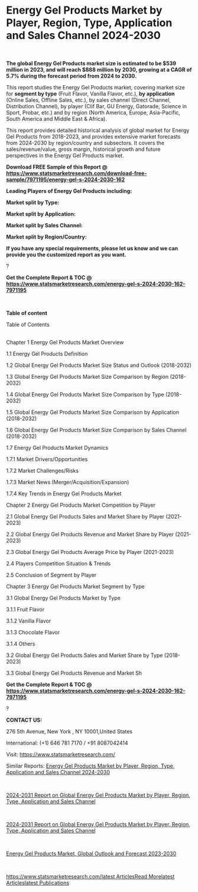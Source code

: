 <h1>Energy Gel Products Market by Player, Region, Type, Application and Sales Channel 2024-2030</h1><br/><p><strong>The global Energy Gel Products market size is estimated to be $539 million in 2023, and will reach $888 million by 2030, growing at a <strong>CAGR</strong> of 5.7% during the forecast period from 2024 to 2030.</strong></p>
 
 
 
 <p>This report studies the Energy Gel Products market, covering market size for <strong>segment by type</strong> (Fruit Flavor, Vanilla Flavor, etc.), <strong>by application</strong> (Online Sales, Offline Sales, etc.), by sales channel (Direct Channel, Distribution Channel), by player (Clif Bar, GU Energy, Gatorade, Science in Sport, Probar, etc.) and by region (North America, Europe, Asia-Pacific, South America and Middle East & Africa).</p>
 
 
 
 <p>This report provides detailed historical analysis of global market for Energy Gel Products from 2018-2023, and provides extensive market forecasts from 2024-2030 by region/country and subsectors. It covers the sales/revenue/value, gross margin, historical growth and future perspectives in the Energy Gel Products market.</p>
 
 
 
 <p><strong>Download FREE Sample of this Report @ <a href="https://www.statsmarketresearch.com/download-free-sample/7971195/energy-gel-s-2024-2030-162">https://www.statsmarketresearch.com/download-free-sample/7971195/energy-gel-s-2024-2030-162</a></strong></p>
 
 
 
 <p><strong>Leading Players of Energy Gel Products including:</strong></p>
 
 
 
 <p><strong>Market split by Type:</strong></p>
 
 
 
 <p><strong>Market split <strong>by Application</strong>:</strong></p>
 
 
 
 <p><strong>Market split by Sales Channel:</strong></p>
 
 
 
 <p><strong>Market split by Region/Country:</strong></p>
 
 
 
 <p><strong>If you have any special requirements, please let us know and we can provide you the customized report as you want.</strong></p>
 
 
 
 <p>? </p>
 
 
 
 <div><b>Get the Complete Report & TOC @ <a href="https://www.statsmarketresearch.com/energy-gel-s-2024-2030-162-7971195">https://www.statsmarketresearch.com/energy-gel-s-2024-2030-162-7971195</a></b></div>
 
 
 
 <p><br />
 
 <b>Table of content</b></p>
 
 
 
 <p>Table of Contents<br />
 
 <br />
 
 Chapter 1 Energy Gel Products Market Overview<br />
 
 1.1 Energy Gel Products Definition<br />
 
 1.2 Global Energy Gel Products Market Size Status and Outlook (2018-2032)<br />
 
 1.3 Global Energy Gel Products Market Size Comparison by Region (2018-2032)<br />
 
 1.4 Global Energy Gel Products Market Size Comparison by Type (2018-2032)<br />
 
 1.5 Global Energy Gel Products Market Size Comparison by Application (2018-2032)<br />
 
 1.6 Global Energy Gel Products Market Size Comparison by Sales Channel (2018-2032)<br />
 
 1.7 Energy Gel Products Market Dynamics<br />
 
 1.7.1 Market Drivers/Opportunities<br />
 
 1.7.2 Market Challenges/Risks<br />
 
 1.7.3 Market News (Merger/Acquisition/Expansion)<br />
 
 1.7.4 Key Trends in Energy Gel Products Market<br />
 
 Chapter 2 Energy Gel Products Market Competition by Player<br />
 
 2.1 Global Energy Gel Products Sales and Market Share by Player (2021-2023)<br />
 
 2.2 Global Energy Gel Products Revenue and Market Share by Player (2021-2023)<br />
 
 2.3 Global Energy Gel Products Average Price by Player (2021-2023)<br />
 
 2.4 Players Competition Situation & Trends<br />
 
 2.5 Conclusion of Segment by Player<br />
 
 Chapter 3 Energy Gel Products Market Segment by Type<br />
 
 3.1 Global Energy Gel Products Market by Type<br />
 
 3.1.1 Fruit Flavor<br />
 
 3.1.2 Vanilla Flavor<br />
 
 3.1.3 Chocolate Flavor<br />
 
 3.1.4 Others<br />
 
 3.2 Global Energy Gel Products Sales and Market Share by Type (2018-2023)<br />
 
 3.3 Global Energy Gel Products Revenue and Market Sh</p>
 
 
 
 <div><b>Get the Complete Report & TOC @ <a href="https://www.statsmarketresearch.com/energy-gel-s-2024-2030-162-7971195">https://www.statsmarketresearch.com/energy-gel-s-2024-2030-162-7971195</a></b></div>
 
 
 
 <p>? </p>
 
 
 
 <p><b>CONTACT US:</b><br />
 
 276 5th Avenue, New York , NY 10001,United States<br />
 
 International: (+1) 646 781 7170 / +91 8087042414<br />
 
 Visit: <a href="https://www.statsmarketresearch.com/">https://www.statsmarketresearch.com/</a><br />
 
 Similar Reports: <a href="https://www.statsmarketresearch.com/energy-gel-s-2024-2030-162-7971195">Energy Gel Products Market by Player, Region, Type, Application and Sales Channel 2024-2030</a><br />
 
 <br />
 
 <a href="https://www.statsmarketresearch.com/energy-gel-s-2024-2030-162-7971195">2024-2031 Report on Global Energy Gel Products Market by Player, Region, Type, Application and Sales Channel</a><br />
 
 <br />
 
 <a href="https://www.statsmarketresearch.com/energy-gel-s-2024-2030-162-7971195">2024-2031 Report on Global Energy Gel Products Market by Player, Region, Type, Application and Sales Channel</a><br />
 
 <br />
 
 <a href="https://www.statsmarketresearch.com/energy-gel-s-2024-2030-162-7971195">Energy Gel Products Market, Global Outlook and Forecast 2023-2030</a><br />
 
 <br />
 
 <a href="https://gyeongbokgung.com">https://www.statsmarketresearch.com/</a><a href="https://hallyeomaritime.com">latest Articles</a><a href="https://jingwansa.com">Read More</a><a href="https://nguoiviet.jp/">latest Articles</a><a href="https://www.intelmarketresearch.com/">latest Publications</a></p>
